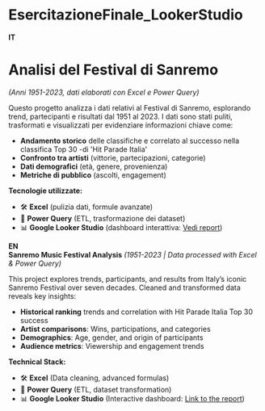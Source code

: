 # EsercitazioneFinale_LookerStudio

**IT**  
# **Analisi del Festival di Sanremo**  
*(Anni 1951-2023, dati elaborati con Excel e Power Query)*  

Questo progetto analizza i dati relativi al Festival di Sanremo, esplorando trend, partecipanti e risultati dal 1951 al 2023. I dati sono stati puliti, trasformati e visualizzati per evidenziare informazioni chiave come:  
- **Andamento storico** delle classifiche e correlato al successo nella classifica Top 30 -di 'Hit Parade Italia'
- **Confronto tra artisti** (vittorie, partecipazioni, categorie)  
- **Dati demografici** (età, genere, provenienza)  
- **Metriche di pubblico** (ascolti, engagement)  

**Tecnologie utilizzate:**  
- 🛠 **Excel** (pulizia dati, formule avanzate)  
- 🔄 **Power Query** (ETL, trasformazione dei dataset)  
- 📊 **Google Looker Studio** (dashboard interattiva: [Vedi report](https://lookerstudio.google.com/s/kxZLuMfAorY))



**EN**  
**Sanremo Music Festival Analysis**
*(1951-2023 | Data processed with Excel & Power Query)*

This project explores trends, participants, and results from Italy’s iconic Sanremo Festival over seven decades. Cleaned and transformed data reveals key insights:

- **Historical ranking** trends and correlation with Hit Parade Italia Top 30 success
- **Artist comparisons**: Wins, participations, and categories
- **Demographics**: Age, gender, and origin of participants
- **Audience metrics**: Viewership and engagement trends

**Technical Stack:**  
- 🛠 **Excel** (Data cleaning, advanced formulas)
- 🔄 **Power Query** (ETL, dataset transformation)
- 📊 **Google Looker Studio** (Interactive dashboard: [Link to the report](https://lookerstudio.google.com/s/kxZLuMfAorY))
  

